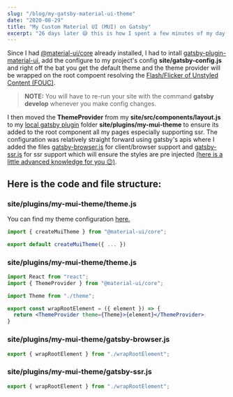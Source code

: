 ```yaml
---
slug: "/blog/my-gatsby-material-ui-theme"
date: "2020-08-29"
title: "My Custom Material UI (MUI) on Gatsby"
excerpt: "26 days later 😅 this is how I spent a few minutes of my day configuring MUI after I noticed my blog had Flash/Flicker of Unstyled Contenct (FOUC). I personally use material ui alot. I know there are many other styling methods using tailwind, style-components, style-jsx etc."
---
```


Since I had [@material-ui/core](https://material-ui.com/) already installed, I had to intall [gatsby-plugin-material-ui](https://www.gatsbyjs.com/plugins/gatsby-plugin-material-ui/), add the configure to my project's config **site/gatsby-config.js** and right off the bat you get the default theme and the theme provider will be wrapped on the root compoent resolving the [Flash/Flicker of Unstyled Content (FOUC)](https://en.wikipedia.org/wiki/Flash_of_unstyled_content). 

> **NOTE:** You will have to re-run your site with the command **gatsby develop** whenever you make config changes.

I then moved the **ThemeProvider** from my **site/src/components/layout.js** to my [local gatsby plugin](https://www.gatsbyjs.com/docs/creating-a-local-plugin/) folder **site/plugins/my-mui-theme** to ensure its added to the root component all my pages especially supporting ssr. The configuration was relatively straight forward using gatsby's apis where I added the files [gatsby-browser.js](https://www.gatsbyjs.com/docs/browser-apis/#wrapRootElement) for client/browser support  and [gatsby-ssr.js](https://www.gatsbyjs.com/docs/ssr-apis/#wrapRootElement) for ssr support which will ensure the styles are pre injected [(here is a little advanced knowledge for you 😉)](https://material-ui.com/styles/advanced/#server-side-rendering).

## Here is the code and file structure:

### site/plugins/my-mui-theme/theme.js

You can find my theme configuration [here.](https://github.com/karimkawambwa/karimkawambwa/blob/master/site/plugins/my-mui-theme/theme.js)

```js
import { createMuiTheme } from "@material-ui/core";

export default createMuiTheme({ ... })
```

### site/plugins/my-mui-theme/theme.js
```jsx
import React from "react";
import { ThemeProvider } from "@material-ui/core";

import Theme from "./theme";

export const wrapRootElement = ({ element }) => {
  return <ThemeProvider theme={Theme}>{element}</ThemeProvider>
}
```

### site/plugins/my-mui-theme/gatsby-browser.js
```js
export { wrapRootElement } from "./wrapRootElement";
```

### site/plugins/my-mui-theme/gatsby-ssr.js
```js
export { wrapRootElement } from "./wrapRootElement";
```
